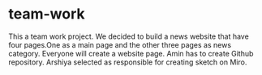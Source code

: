 # team-work
This a team work project.
We decided to build a news website that have four pages.One as a main page and the other three pages as news category.
Everyone will create a website page.
Amin has to create Github repository.
Arshiya selected as responsible for creating sketch on Miro.
